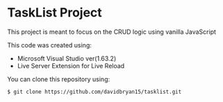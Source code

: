 # TaskList Project

This project is meant to focus on the CRUD logic using vanilla JavaScript

This code was created using:
 - Microsoft Visual Studio ver(1.63.2)
 - Live Server Extension for Live Reload

You can clone this repository using:

```$ git clone https://github.com/davidbryan15/tasklist.git```
